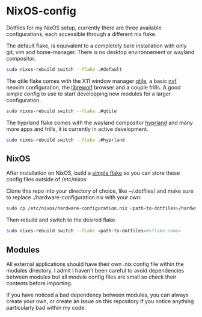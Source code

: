 # NixOS-config

Dotfiles for my NixOS setup, currently there are three available configurations, each accessible through a different nix flake.


The default flake, is equivalent to a completely bare installation with only git, vim and home-manager. There is no desktop environnement or wayland compositor.
```bash
sudo nixos-rebuild switch --flake .#default
```


The qtile flake comes with the X11 window manager [qtile](https://qtile.org/), a basic [nvf](https://github.com/NotAShelf/nvf) neovim configuration, the [librewolf](https://librewolf.net/) browser and a couple frills. A good simple config to use to start developping new modules for a larger configuration.
```bash
sudo nixos-rebuild switch --flake .#qtile
```


The hyprland flake comes with the wayland compositor [hyprland](https://hypr.land/) and many more apps and frills, it is currently in active development.
```bash
sudo nixos-rebuild switch --flake .#hyprland
```

## NixOS

After installation on NixOS, build a [simple flake](https://github.com/Misterio77/nix-starter-configs/tree/main/minimal) so you can store these config files outside of /etc/nixos


Clone this repo into your directory of choice, like ~/.dotfiles/ and make sure to replace ./hardware-configuration.nix with your own:
```bash
sudo cp /etc/nixos/hardware-configuration.nix <path-to-dotfiles>/hardware-configuration.nix
```


Then rebuild and switch to the desired flake
```bash
sudo nixos-rebuild switch --flake <path-to-dotfiles>#<flake-name>
```

## Modules

All external applications should have their own .nix config file within the modules directory. I admit I haven't been careful to avoid dependencies between modules but all module config files are small so check their contents before importing.


If you have noticed a bad dependency between modules, you can always create your own, or create an issue on this repository if you notice anything particularly bad within my code.
